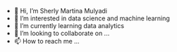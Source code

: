 - 👋 Hi, I’m Sherly Martina Mulyadi 
- 👀 I’m interested in data science and machine learning 
- 🌱 I’m currently learning data analytics
- 💞️ I’m looking to collaborate on ...
- 📫 How to reach me ...

<!---
sherlymrtny/sherlymrtny is a ✨ special ✨ repository because its `README.md` (this file) appears on your GitHub profile.
You can click the Preview link to take a look at your changes.
--->

